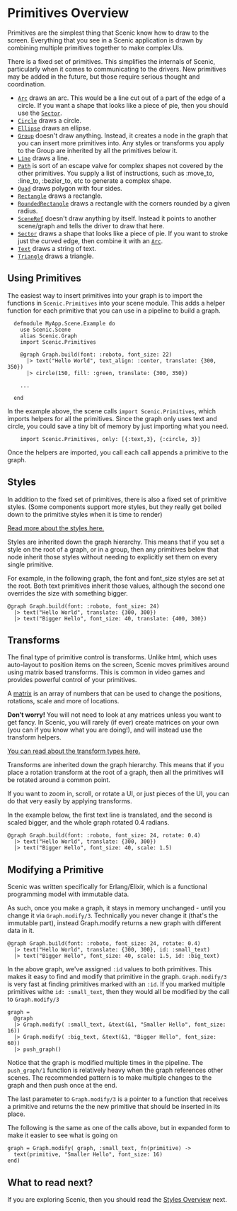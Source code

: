 # Primitives Overview

Primitives are the simplest thing that Scenic know how to draw to the screen. Everything that you see in a Scenic application is drawn by combining multiple primitives together to make complex UIs.

There is a fixed set of primitives. This simplifies the internals of Scenic, particularly when it comes to communicating to the drivers. New primitives may be added in the future, but those require serious thought and coordination.

* [`Arc`](Scenic.Primitive.Arc.html) draws an arc. This would be a line cut out of a part of the edge of a circle. If you want a shape that looks like a piece of pie, then you should use the [`Sector`](Scenic.Primitive.Sector.html).
* [`Circle`](Scenic.Primitive.Circle.html) draws a circle. 
* [`Ellipse`](Scenic.Primitive.Ellipse.html) draws an ellipse.
* [`Group`](Scenic.Primitive.Group.html) doesn't draw anything. Instead, it creates a node in the graph that you can insert more primitives into. Any styles or transforms you apply to the Group are inherited by all the primitives below it.
* [`Line`](Scenic.Primitive.Line.html) draws a line.
* [`Path`](Scenic.Primitive.Path.html) is sort of an escape valve for complex shapes not covered by the other primitives. You supply a list of instructions, such as :move_to, :line_to, :bezier_to, etc to generate a complex shape.
* [`Quad`](Scenic.Primitive.Quad.html) draws polygon with four sides.
* [`Rectangle`](Scenic.Primitive.Rectangle.html) draws a rectangle.
* [`RoundedRectangle`](Scenic.Primitive.RoundedRectangle.html) draws a rectangle with the corners rounded by a given radius.
* [`SceneRef`](Scenic.Primitive.SceneRef.html) doesn't draw anything by itself. Instead it points to another scene/graph and tells the driver to draw that here.
* [`Sector`](Scenic.Primitive.Sector.html) draws a shape that looks like a piece of pie. If you want to stroke just the curved edge, then combine it with an [`Arc`](Scenic.Primitive.Arc.html).
* [`Text`](Scenic.Primitive.Text.html) draws a string of text.
* [`Triangle`](Scenic.Primitive.Triangle.html) draws a triangle.

## Using Primitives

The easiest way to insert primitives into your graph is to import the functions in `Scenic.Primitives` into your scene module. This adds a helper function for each primitive that you can use in a pipeline to build a graph.

      defmodule MyApp.Scene.Example do
        use Scenic.Scene
        alias Scenic.Graph
        import Scenic.Primitives

        @graph Graph.build(font: :roboto, font_size: 22)
          |> text("Hello World", text_align: :center, translate: {300, 350})
          |> circle(150, fill: :green, translate: {300, 350})

        ...

      end

In the example above, the scene calls `import Scenic.Primitives`, which imports helpers for all the primitives. Since the graph only uses text and circle, you could save a tiny bit of memory by just importing what you need.

        import Scenic.Primitives, only: [{:text,3}, {:circle, 3}]

Once the helpers are imported, you call each call appends a primitive to the graph.

## Styles

In addition to the fixed set of primitives, there is also a fixed set of primitive styles. (Some components support more styles, but they really get boiled down to the primitive styles when it is time to render)

[Read more about the styles here.](overview_styles.html)

Styles are inherited down the graph hierarchy. This means that if you set a style on the root of a graph, or in a group, then any primitives below that node inherit those styles without needing to explicitly set them on every single primitive.

For example, in the following graph, the font and font_size styles are set at the root. Both text primitives inherit those values, although the second one overrides the size with something bigger.

    @graph Graph.build(font: :roboto, font_size: 24)
      |> text("Hello World", translate: {300, 300})
      |> text("Bigger Hello", font_size: 40, translate: {400, 300})


## Transforms

The final type of primitive control is transforms. Unlike html, which uses auto-layout to position items on the screen, Scenic moves primitives around using matrix based transforms. This is common in video games and provides powerful control of your primitives.

A [matrix](https://en.wikipedia.org/wiki/Matrix_(mathematics)) is an array of numbers that can be used to change the positions, rotations, scale and more of locations.

**Don’t worry!** You will not need to look at any matrices unless you want to get fancy. In Scenic, you will rarely (if ever) create matrices on your own (you can if you know what you are doing!), and will instead use the transform helpers.

[You can read about the transform types here.](overview_transforms.html)

Transforms are inherited down the graph hierarchy. This means that if you place a rotation transform at the root of a graph, then all the primitives will be rotated around a common point.

If you want to zoom in, scroll, or rotate a UI, or just pieces of the UI, you can do that very easily by applying transforms.

In the example below, the first text line is translated, and the second is scaled bigger, and the whole graph rotated 0.4 radians.

    @graph Graph.build(font: :roboto, font_size: 24, rotate: 0.4)
      |> text("Hello World", translate: {300, 300})
      |> text("Bigger Hello", font_size: 40, scale: 1.5)


## Modifying a Primitive

Scenic was written specifically for Erlang/Elixir, which is a functional programming model with immutable data.

As such, once you make a graph, it stays in memory unchanged - until you change it via `Graph.modify/3`. Technically you never change it (that's the immutable part), instead Graph.modify returns a new graph with different data in it.

    @graph Graph.build(font: :roboto, font_size: 24, rotate: 0.4)
      |> text("Hello World", translate: {300, 300}, id: :small_text)
      |> text("Bigger Hello", font_size: 40, scale: 1.5, id: :big_text)

In the above graph, we've assigned `:id` values to both primitives. This makes it easy to find and modify that primitive in the graph. `Graph.modify/3` is very fast at finding primitives marked with an `:id`. If you marked multiple primitives withe `id: :small_text`, then they would all be modified by the call to  `Graph.modify/3`

    graph =
      @graph
      |> Graph.modify( :small_text, &text(&1, "Smaller Hello", font_size: 16))
      |> Graph.modify( :big_text, &text(&1, "Bigger Hello", font_size: 60))
      |> push_graph()

Notice that the graph is modified multiple times in the pipeline. The `push_graph/1` function is relatively heavy when the graph references other scenes. The recommended pattern is to make multiple changes to the graph and then push once at the end.

The last parameter to `Graph.modify/3` is a pointer to a function that receives a primitive and returns the the new primitive that should be inserted in its place.

The following is the same as one of the calls above, but in expanded form to make it easier to see what is going on

    graph = Graph.modify( graph, :small_text, fn(primitive) ->
      text(primitive, "Smaller Hello", font_size: 16)
    end)


## What to read next?

If you are exploring Scenic, then you should read the [Styles Overview](overview_styles.html) next.
